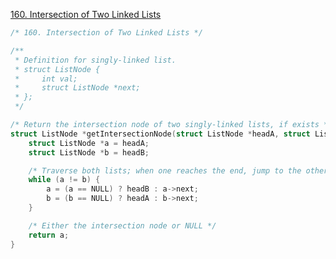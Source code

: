 [160. Intersection of Two Linked Lists](https://leetcode.com/problems/intersection-of-two-linked-lists/description/)

```c
/* 160. Intersection of Two Linked Lists */

/**
 * Definition for singly-linked list.
 * struct ListNode {
 *     int val;
 *     struct ListNode *next;
 * };
 */

/* Return the intersection node of two singly-linked lists, if exists */
struct ListNode *getIntersectionNode(struct ListNode *headA, struct ListNode *headB) {
    struct ListNode *a = headA;
    struct ListNode *b = headB;

    /* Traverse both lists; when one reaches the end, jump to the other list */
    while (a != b) {
        a = (a == NULL) ? headB : a->next;
        b = (b == NULL) ? headA : b->next;
    }

    /* Either the intersection node or NULL */
    return a;
}
```
